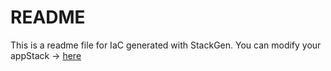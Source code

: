 # README
This is a readme file for IaC generated with StackGen.
You can modify your appStack -> [here](http://main.dev.stackgen.com/appstacks/19efcb34-d02f-4b39-bd5a-c2ac69e52ad5)
